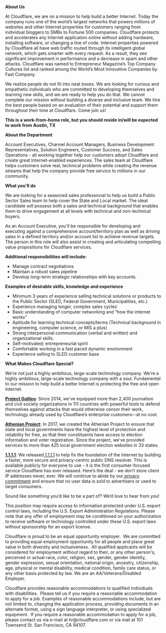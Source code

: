 <div class="content-intro">
	<div><strong>About Us</strong></div>
	<div>
		<p>At Cloudflare, we are on a mission to help build a better Internet. Today the company runs one of the world’s largest networks that powers millions of websites and other Internet properties for customers ranging from individual bloggers to SMBs to Fortune 500 companies. Cloudflare protects and accelerates any Internet application online without adding hardware, installing software, or changing a line of code. Internet properties powered by Cloudflare all have web traffic routed through its intelligent global network, which gets smarter with every request. As a result, they see significant improvement in performance and a decrease in spam and other attacks. Cloudflare was named to Entrepreneur Magazine’s Top Company Cultures list and ranked among the World’s Most Innovative Companies by Fast Company.&nbsp;</p>
		<p><span style="font-weight: 400;">We realize people do not fit into neat boxes. We are looking for curious and empathetic individuals who are committed to developing themselves and learning new skills, and we are ready to help you do that. We cannot complete our mission without building a diverse and inclusive team. We hire the best people based on an evaluation of their potential and support them throughout their time at Cloudflare. Come join us!&nbsp;</span></p>
	</div>
</div>
<p><strong>This is a work-from-home role, but you should reside in/will be expected to work from Austin, TX&nbsp;</strong></p>
<p><strong>About the Department</strong></p>
<p><span style="font-weight: 400;">Account Executives, Channel Account Managers, Business Development Representatives, Solution Engineers, Customer Success, and Sales Operations - all working together help our customers adopt Cloudflare and create great Internet-enabled experiences. The sales team at Cloudflare helps customers solve real, technical problems while creating the revenue streams that help the company provide free service to millions in our community.</span></p>
<p><strong>What you'll do</strong></p>
<p><span style="font-weight: 400;">We are looking for a seasoned sales professional to help us build a Public Sector Sales team to help cover the State and Local market. The ideal candidate will possess both a sales and technical background that enables them to drive engagement at all levels with technical and non-technical buyers.&nbsp;</span></p>
<p><span style="font-weight: 400;">As an Account Executive, you'll be responsible for developing and executing against a comprehensive account/territory plan as well as driving sales in a defined territory and/or account list to achieve revenue targets. The person in this role will also assist in creating and articulating compelling value propositions for Cloudflare services.</span></p>
<p><strong>Additional responsibilities will include:</strong></p>
<ul>
	<li style="font-weight: 400;"><span style="font-weight: 400;">Manage contract negotiations</span></li>
	<li style="font-weight: 400;"><span style="font-weight: 400;">Maintain a robust sales pipeline</span></li>
	<li style="font-weight: 400;"><span style="font-weight: 400;">Develop long-term strategic relationships with key accounts.</span></li>
</ul>
<p><strong>Examples of desirable skills, knowledge and experience</strong></p>
<ul>
	<li style="font-weight: 400;"><span style="font-weight: 400;">Minimum 3 years of experience selling technical solutions or products to the Public Sector (SLED, Federal Government, Municipalities, etc.)&nbsp;</span></li>
	<li style="font-weight: 400;"><span style="font-weight: 400;">Experience managing longer, complex sales cycles`</span></li>
	<li style="font-weight: 400;"><span style="font-weight: 400;">Basic understanding of computer networking and “how the internet works”</span></li>
	<li style="font-weight: 400;"><span style="font-weight: 400;">Aptitude for learning technical concepts/terms (Technical background in engineering, computer science, or MIS a plus)</span></li>
	<li style="font-weight: 400;"><span style="font-weight: 400;">Strong interpersonal communication (verbal and written) and organizational skills.</span></li>
	<li style="font-weight: 400;"><span style="font-weight: 400;">Self-motivated; entrepreneurial spirit</span></li>
	<li style="font-weight: 400;"><span style="font-weight: 400;">Comfortable working in a fast paced dynamic environment</span></li>
	<li style="font-weight: 400;"><span style="font-weight: 400;">Experience selling to SLED customer base&nbsp;</span></li>
</ul>
<div class="content-conclusion">
	<p><strong>What Makes Cloudflare Special?</strong></p>
	<p><span style="font-weight: 400;">We’re not just a highly ambitious, large-scale technology company. We’re a highly ambitious, large-scale technology company with a soul. Fundamental to our mission to help build a better Internet is protecting the free and open Internet.</span></p>
	<p><a href="https://blog.cloudflare.com/protecting-free-expression-online/"><strong>Project Galileo</strong></a><span style="font-weight: 400;">: Since 2014, we've equipped more than 2,400 journalism and civil society organizations in 111 countries with powerful tools to defend themselves against attacks that would otherwise censor their work, technology already used by Cloudflare’s enterprise customers--at no cost.</span></p>
	<p><strong><a href="https://www.cloudflare.com/athenian/">Athenian Project</a></strong><span style="font-weight: 400;">: In 2017, we created the Athenian Project to ensure that state and local governments have the highest level of protection and reliability for free, so that their constituents have access to election information and voter registration. Since the project, we've provided services to more than 425 local government election websites in 33 states.</span></p>
	<p><a href="https://1.1.1.1/"><strong>1.1.1.1</strong></a><span style="font-weight: 400;">: We released</span><a href="https://1.1.1.1/"> <span style="font-weight: 400;">1.1.1.1</span></a><span style="font-weight: 400;"> to help fix the foundation of the Internet by building a faster, more secure and privacy-centric public DNS resolver. This is available publicly for everyone to use - it is the first consumer-focused service Cloudflare has ever released. Here’s the deal - we don’t store client IP addresses never, ever. We will continue to abide by our</span><a href="https://developers.cloudflare.com/1.1.1.1/privacy/public-dns-resolver"> privacy commitment</a><span style="font-weight: 400;"> and ensure that no user data is sold to advertisers or used to target consumers.</span></p>
	<p><span style="font-weight: 400;">Sound like something you’d like to be a part of? We’d love to hear from you!</span></p>
	<p><span style="font-weight: 400;">This position may require access to information protected under U.S. export control laws, including the U.S. Export Administration Regulations. Please note that any offer of employment may be conditioned on your authorization to receive software or technology controlled under these U.S. export laws without sponsorship for an export license.</span></p>
	<p><span style="font-weight: 400;">Cloudflare is proud to be an equal opportunity employer. &nbsp;We are committed to providing equal employment opportunity for all people and place great value in both diversity and inclusiveness. &nbsp;All qualified applicants will be considered for employment without regard to their, or any other person's, perceived or actual</span> <span style="font-weight: 400;">race, color, religion, sex, gender, gender identity, gender expression, sexual orientation, national origin, ancestry, citizenship, age, physical or mental disability, medical condition, family care status, or any other basis protected by law. </span><span style="font-weight: 400;">We are an AA/Veterans/Disabled Employer.</span></p>
	<p><span style="font-weight: 400;">Cloudflare provides reasonable accommodations to qualified individuals with disabilities. &nbsp;Please tell us if you require a reasonable accommodation to apply for a job. Examples of reasonable accommodations include, but are not limited to, changing the application process, providing documents in an alternate format, using a sign language interpreter, or using specialized equipment. &nbsp;If you require a reasonable accommodation to apply for a job, please contact us via e-mail at </span><span style="font-weight: 400;">hr@cloudflare.com</span><span style="font-weight: 400;"> or via mail at 101 Townsend St. San Francisco, CA 94107.</span></p>
</div>